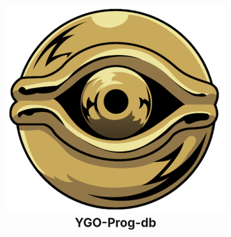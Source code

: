 <h1 align="center">
  <br>
    <img src="https://github.com/EMachad0/YGO-Prog-Web-Front/blob/main/src/assets/logo.png" alt="YGO-Prog-db">
  <br>
    YGO-Prog-db
  <br>
</h1>
